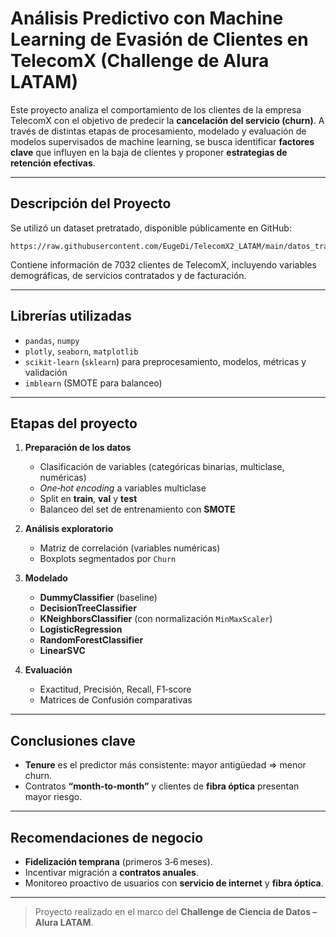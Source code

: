 # Análisis Predictivo con Machine Learning de Evasión de Clientes en TelecomX (Challenge de Alura LATAM)

Este proyecto analiza el comportamiento de los clientes de la empresa TelecomX con el objetivo de predecir la **cancelación del servicio (churn)**. A través de distintas etapas de procesamiento, modelado y evaluación de modelos supervisados de machine learning, se busca identificar **factores clave** que influyen en la baja de clientes y proponer **estrategias de retención efectivas**.

---

## Descripción del Proyecto

Se utilizó un dataset pretratado, disponible públicamente en GitHub:

```
https://raw.githubusercontent.com/EugeDi/TelecomX2_LATAM/main/datos_tratados.csv
```

Contiene información de 7032 clientes de TelecomX, incluyendo variables demográficas, de servicios contratados y de facturación.

---

## Librerías utilizadas

- `pandas`, `numpy`
- `plotly`, `seaborn`, `matplotlib`
- `scikit‑learn` (`sklearn`) para preprocesamiento, modelos, métricas y validación
- `imblearn` (SMOTE para balanceo)

---

## Etapas del proyecto

1. **Preparación de los datos**

   - Clasificación de variables (categóricas binarias, multiclase, numéricas)
   - _One‑hot encoding_ a variables multiclase
   - Split en **train**, **val** y **test**
   - Balanceo del set de entrenamiento con **SMOTE**

2. **Análisis exploratorio**

   - Matriz de correlación (variables numéricas)
   - Boxplots segmentados por `Churn`

3. **Modelado**

   - **DummyClassifier** (baseline)
   - **DecisionTreeClassifier**
   - **KNeighborsClassifier** (con normalización `MinMaxScaler`)
   - **LogisticRegression**
   - **RandomForestClassifier**
   - **LinearSVC**

4. **Evaluación**
   - Exactitud, Precisión, Recall, F1‑score
   - Matrices de Confusión comparativas

---

## Conclusiones clave

- **Tenure** es el predictor más consistente: mayor antigüedad ⇒ menor churn.
- Contratos **“month‑to‑month”** y clientes de **fibra óptica** presentan mayor riesgo.

---

## Recomendaciones de negocio

- **Fidelización temprana** (primeros 3‑6 meses).
- Incentivar migración a **contratos anuales**.
- Monitoreo proactivo de usuarios con **servicio de internet** y **fibra óptica**.

---

> Proyecto realizado en el marco del **Challenge de Ciencia de Datos – Alura LATAM**.

